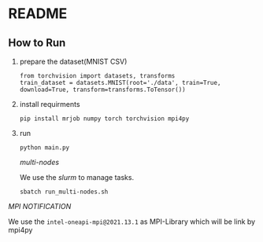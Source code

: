 
# README

## How to Run
1. prepare the dataset(MNIST CSV)

    ``` 
    from torchvision import datasets, transforms
    train_dataset = datasets.MNIST(root='./data', train=True, download=True, transform=transforms.ToTensor())
    ```

2. install requirments
   ```
   pip install mrjob numpy torch torchvision mpi4py
   ```

3. run
    ```
    python main.py
    ```

    *multi-nodes*

    We use the *slurm* to manage tasks.
    ```
    sbatch run_multi-nodes.sh     
    ```


*MPI NOTIFICATION*

We use the `intel-oneapi-mpi@2021.13.1` as MPI-Library which will be link by mpi4py

